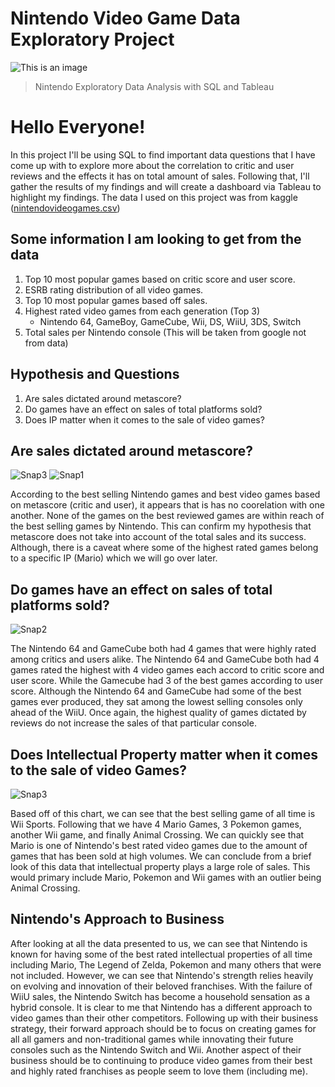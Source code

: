 # Nintendo Video Game Data Exploratory Project 
![This is an image](https://cdn.pocket-lint.com/r/s/1200x/assets/images/157862-games-review-hands-on-nintendo-switch-oled-model-review-the-switch-to-rule-them-all-image1-onw8cdg7sm.jpg)

> Nintendo Exploratory Data Analysis with SQL and Tableau

# Hello Everyone!
In this project I'll be using SQL to find important data questions that I have come up with to explore more about the correlation to critic and user reviews and the effects it has on total amount of sales. Following that, I'll gather the results of my findings and will create a dashboard via Tableau to highlight my findings. The data I used on this project was from kaggle ([nintendovideogames.csv](https://github.com/mnhdn07/Nintendo-Data-Project/files/8102902/nintendovideogames.csv))



## Some information I am looking to get from the data ## 
1.	Top 10 most popular games based on critic score and user score.
2.	ESRB rating distribution of all video games.
3.	Top 10 most popular games based off sales.
4.	Highest rated video games from each generation (Top 3)
      - Nintendo 64, GameBoy, GameCube, Wii, DS, WiiU, 3DS, Switch
6.	Total sales per Nintendo console (This will be taken from google not from data)


## Hypothesis and Questions ##

1.	Are sales dictated around metascore?
2.	Do games have an effect on sales of total platforms sold?
3.	Does IP matter when it comes to the sale of video games?

## Are sales dictated around metascore? ##

![Snap3](https://user-images.githubusercontent.com/56350879/154899646-88b74098-f34d-4353-a0aa-d0fc8a81c96d.png)
![Snap1](https://user-images.githubusercontent.com/56350879/154899707-44b92379-def7-4ab8-b51b-1d27b92c532a.png)

According to the best selling Nintendo games and best video games based on metascore (critic and user), it appears that is has no coorelation with one another. None 
of the games on the best reviewed games are within reach of the best selling games by Nintendo. This can confirm my hypothesis that metascore does not take into account 
of the total sales and its success. Although, there is a caveat where some of the highest rated games belong to a specific IP (Mario) which we will go over later.

## Do games have an effect on sales of total platforms sold? ##

![Snap2](https://user-images.githubusercontent.com/56350879/154899999-fbdc0aa7-8099-4339-a0d4-9054626d1605.png)

The Nintendo 64 and GameCube both had 4 games that were highly rated among critics and users alike. The Nintendo 64 and GameCube both had 4 games rated the highest with 4 video 
games each accord to critic score and user score. While the Gamecube had 3 of the best games according to user score. Although the Nintendo 64 and GameCube had some of the best 
games ever produced, they sat among the lowest selling consoles only ahead of the WiiU. Once again, the highest quality of games dictated by reviews do not increase the sales 
of that particular console.

## Does Intellectual Property matter when it comes to the sale of video Games? ##

![Snap3](https://user-images.githubusercontent.com/56350879/154900606-5db4cb3f-8758-4be8-9e78-5d7f179bae2f.png)

Based off of this chart, we can see that the best selling game of all time is Wii Sports. Following that we have 4 Mario Games, 3 Pokemon games, another Wii game, and finally
Animal Crossing. We can quickly see that Mario is one of Nintendo's best rated video games due to the amount of games that has been sold at high volumes. We can conclude
from a brief look of this data that intellectual property plays a large role of sales. This would primary include Mario, Pokemon and Wii games with an outlier being Animal Crossing. 

## Nintendo's Approach to Business ##

After looking at all the data presented to us, we can see that Nintendo is known for having some of the best rated intellectual properties of all time including Mario, The 
Legend of Zelda, Pokemon and many others that were not included. However, we can see that Nintendo's strength relies heavily on evolving and innovation of their beloved 
franchises. With the failure of WiiU sales, the Nintendo Switch has become a household sensation as a hybrid console. It is clear to me that Nintendo has a different
approach to video games than their other competitors. Following up with their business strategy, their forward approach should be to focus on creating games for all all gamers
and non-traditional games while innovating their future consoles such as the Nintendo Switch and Wii. Another aspect of their business should be to continuing to produce 
video games from their best and highly rated franchises as people seem to love them (including me).
